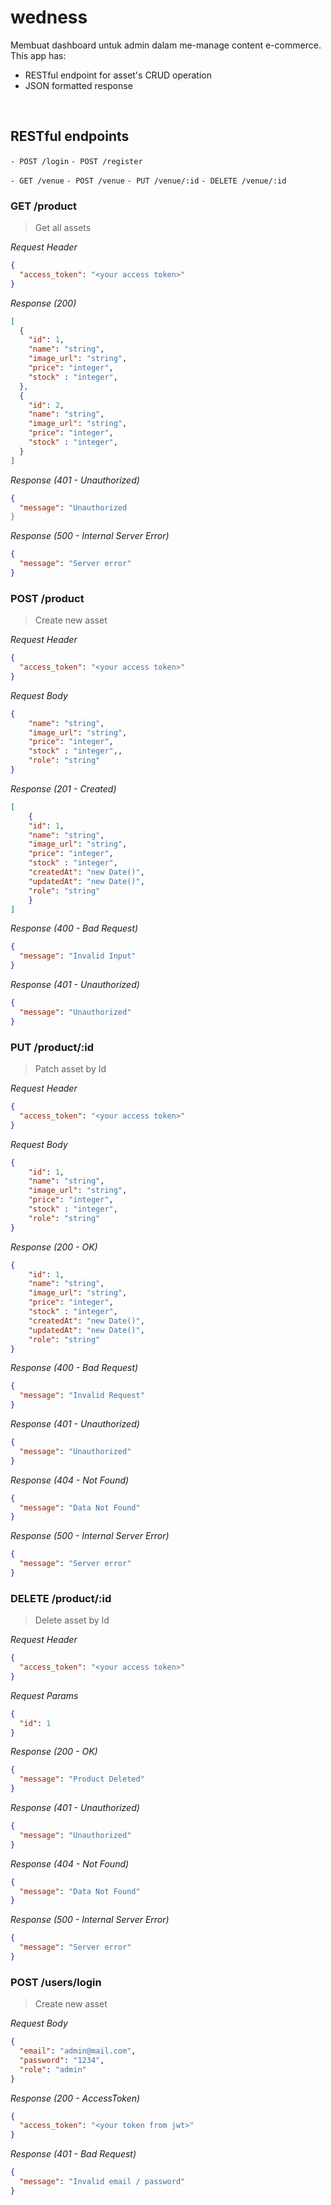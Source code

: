 # wedness
Membuat dashboard untuk admin dalam me-manage content e-commerce. This app has:

* RESTful endpoint for asset's CRUD operation
* JSON formatted response

&nbsp;

## RESTful endpoints
`- POST /login`
`- POST /register`

`- GET /venue`
`- POST /venue`
`- PUT /venue/:id`
`- DELETE /venue/:id`

### GET /product

> Get all assets

_Request Header_
```json
{
  "access_token": "<your access token>"
}
```

_Response (200)_
```json
[
  {
    "id": 1,
    "name": "string",
    "image_url": "string",
    "price": "integer",
    "stock" : "integer",
  },
  {
    "id": 2,
    "name": "string",
    "image_url": "string",
    "price": "integer",
    "stock" : "integer",
  }
]
```
_Response (401 - Unauthorized)_
```json
{
  "message": "Unauthorized
}
```

_Response (500 - Internal Server Error)_
```json
{
  "message": "Server error"
}
```

### POST /product

> Create new asset

_Request Header_
```json
{
  "access_token": "<your access token>"
}
```

_Request Body_
```json
{
    "name": "string",
    "image_url": "string",
    "price": "integer",
    "stock" : "integer",,
    "role": "string"
}
```

_Response (201 - Created)_
```json
[
    {
    "id": 1,
    "name": "string",
    "image_url": "string",
    "price": "integer",
    "stock" : "integer",
    "createdAt": "new Date()",
    "updatedAt": "new Date()",
    "role": "string"
    }
]
```

_Response (400 - Bad Request)_
```json
{
  "message": "Invalid Input"
}
```
_Response (401 - Unauthorized)_
```json
{
  "message": "Unauthorized"
}
```

### PUT /product/:id

> Patch asset by Id

_Request Header_
```json
{
  "access_token": "<your access token>"
}
```

_Request Body_
```json
{
    "id": 1,
    "name": "string",
    "image_url": "string",
    "price": "integer",
    "stock" : "integer",
    "role": "string"
}
```

_Response (200 - OK)_
```json
{
    "id": 1,
    "name": "string",
    "image_url": "string",
    "price": "integer",
    "stock" : "integer",
    "createdAt": "new Date()",
    "updatedAt": "new Date()",
    "role": "string"
}
```

_Response (400 - Bad Request)_
```json
{
  "message": "Invalid Request"
}
```
_Response (401 - Unauthorized)_
```json
{
  "message": "Unauthorized"
}
```
_Response (404 - Not Found)_
```json
{
  "message": "Data Not Found"
}
```
_Response (500 - Internal Server Error)_
```json
{
  "message": "Server error"
}
```

### DELETE /product/:id

> Delete asset by Id

_Request Header_
```json
{
  "access_token": "<your access token>"
}
```

_Request Params_
```json
{
  "id": 1
}
```

_Response (200 - OK)_
```json
{
  "message": "Product Deleted"
}
```

_Response (401 - Unauthorized)_
```json
{
  "message": "Unauthorized"
}
```

_Response (404 - Not Found)_
```json
{
  "message": "Data Not Found"
}
```

_Response (500 - Internal Server Error)_
```json
{
  "message": "Server error"
}
```

### POST /users/login

> Create new asset


_Request Body_
```json
{
  "email": "admin@mail.com",
  "password": "1234",
  "role": "admin"
}
```

_Response (200 - AccessToken)_
```json
{
  "access_token": "<your token from jwt>"
}
```

_Response (401 - Bad Request)_
```json
{
  "message": "Invalid email / password"
}
```